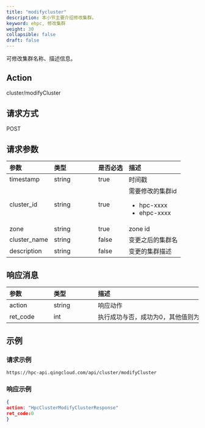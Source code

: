 ```yaml
---
title: "modifycluster"
description: 本小节主要介绍修改集群。 
keyword: ehpc, 修改集群
weight: 30
collapsible: false
draft: false
---
```


可修改集群名称、描述信息。

## Action

cluster/modifyCluster

## 请求方式

POST

## 请求参数

| 参数         | <span style="display:inline-block;width:100px">类型</span> | 是否必选 | 描述                                                         |
| :----------- | :--------------------------------------------------------- | :------- | :----------------------------------------------------------- |
| timestamp    | string                                                     | true     | 时间戳                                                       |
| cluster_id   | string                                                     | true     | 需要修改的集群id<ul><li> hpc-xxxx </li><li>ehpc-xxxx</li></ul> |
| zone         | string                                                     | true     | zone id                                                      |
| cluster_name | string                                                     | false    | 变更之后的集群名                                             |
| description  | string                                                     | false    | 变更的集群描述                                               |

## 响应消息

| <span style="display:inline-block;width:100px">参数</span> | <span style="display:inline-block;width:100px">类型</span> | <span style="display:inline-block;width:380px">描述</span> | 取值样例                        |
| :--------------------------------------------------------- | :--------------------------------------------------------- | :--------------------------------------------------------- | ------------------------------- |
| action                                                     | string                                                     | 响应动作                                                   | HpcclusterModifyClusterResponse |
| ret_code                                                   | int                                                        | 执行成功与否，成功为0，其他值则为错误代码                  | 0                               |

## 示例

### 请求示例

```url
https://hpc-api.qingcloud.com/api/cluster/modifyCluster
```

### 响应示例

```json
{
action: "HpcClusterModifyClusterResponse"
ret_code:0
}
```
